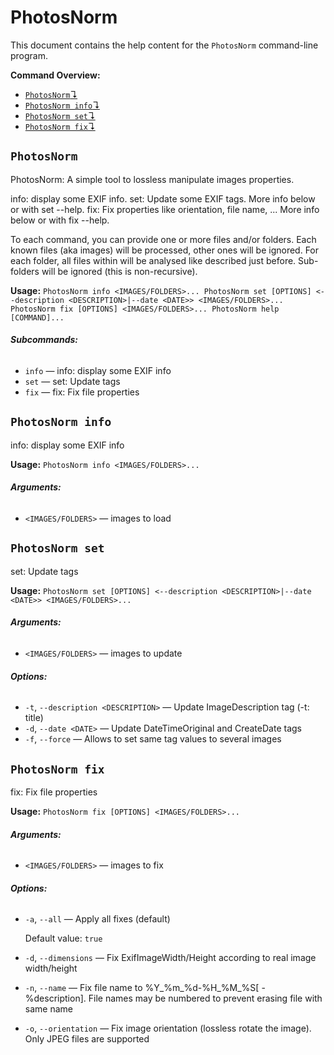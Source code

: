 # PhotosNorm

This document contains the help content for the `PhotosNorm` command-line program.

**Command Overview:**

* [`PhotosNorm`↴](#PhotosNorm)
* [`PhotosNorm info`↴](#PhotosNorm-info)
* [`PhotosNorm set`↴](#PhotosNorm-set)
* [`PhotosNorm fix`↴](#PhotosNorm-fix)

## `PhotosNorm`

PhotosNorm: A simple tool to lossless manipulate images properties.

info: display some EXIF info.
set:  Update some EXIF tags. More info below or with set --help.
fix:  Fix properties like orientation, file name, ... More info below or with fix --help.

To each command, you can provide one or more files and/or folders.
Each known files (aka images) will be processed, other ones will be ignored.
For each folder, all files within will be analysed like described just before. Sub-folders will be ignored (this is non-recursive).

**Usage:** `PhotosNorm info <IMAGES/FOLDERS>...
       PhotosNorm set [OPTIONS] <--description <DESCRIPTION>|--date <DATE>> <IMAGES/FOLDERS>...
       PhotosNorm fix [OPTIONS] <IMAGES/FOLDERS>...
       PhotosNorm help [COMMAND]...`

###### **Subcommands:**

* `info` — info: display some EXIF info
* `set` — set: Update tags
* `fix` — fix: Fix file properties



## `PhotosNorm info`

info: display some EXIF info

**Usage:** `PhotosNorm info <IMAGES/FOLDERS>...`

###### **Arguments:**

* `<IMAGES/FOLDERS>` — images to load



## `PhotosNorm set`

set: Update tags

**Usage:** `PhotosNorm set [OPTIONS] <--description <DESCRIPTION>|--date <DATE>> <IMAGES/FOLDERS>...`

###### **Arguments:**

* `<IMAGES/FOLDERS>` — images to update

###### **Options:**

* `-t`, `--description <DESCRIPTION>` — Update ImageDescription tag (-t: title)
* `-d`, `--date <DATE>` — Update DateTimeOriginal and CreateDate tags
* `-f`, `--force` — Allows to set same tag values to several images



## `PhotosNorm fix`

fix: Fix file properties

**Usage:** `PhotosNorm fix [OPTIONS] <IMAGES/FOLDERS>...`

###### **Arguments:**

* `<IMAGES/FOLDERS>` — images to fix

###### **Options:**

* `-a`, `--all` — Apply all fixes (default)

  Default value: `true`
* `-d`, `--dimensions` — Fix ExifImageWidth/Height according to real image width/height
* `-n`, `--name` — Fix file name to %Y_%m_%d-%H_%M_%S[ - %description]. File names may be numbered to prevent erasing file with same name
* `-o`, `--orientation` — Fix image orientation (lossless rotate the image). Only JPEG files are supported



